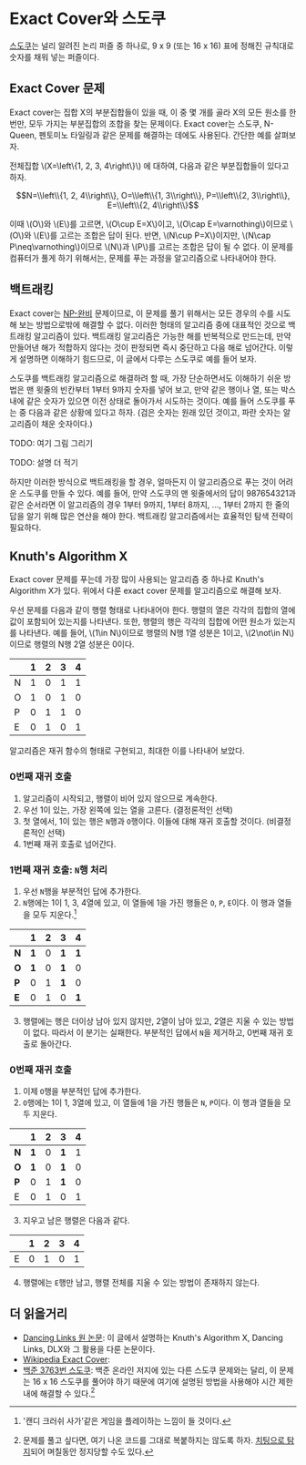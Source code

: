 # Exact Cover와 스도쿠

[스도쿠](https://en.wikipedia.org/wiki/Sudoku)는 널리 알려진 논리 퍼즐 중 하나로, 9 x 9 (또는 16 x 16) 표에 정해진 규칙대로 숫자를 채워 넣는 퍼즐이다. 

## Exact Cover 문제
Exact cover는 집합 X의 부분집합들이 있을 때, 이 중 몇 개를 골라 X의 모든 원소를 한 번만, 모두 가지는 부분집합의 조합을 찾는 문제이다. Exact cover는 스도쿠, N-Queen, 펜토미노 타일링과 같은 문제를 해결하는 데에도 사용된다. 간단한 예를 살펴보자.

전체집합 \\(X=\\left\\{1, 2, 3, 4\\right\\}\\) 에 대하여, 다음과 같은 부분집합들이 있다고 하자.

$$N=\\left\\{1, 2, 4\\right\\}, O=\\left\\{1, 3\\right\\}, P=\\left\\{2, 3\\right\\}, E=\\left\\{2, 4\\right\\}$$

이때 \\(O\\)와 \\(E\\)를 고르면, \\(O\\cup E=X\\)이고, \\(O\\cap E=\\varnothing\\)이므로 \\(O\\)와 \\(E\\)를 고르는 조합은 답이 된다. 반면, \\(N\\cup P=X\\)이지만, \\(N\\cap P\\neq\\varnothing\\)이므로 \\(N\\)과 \\(P\\)를 고르는 조합은 답이 될 수 없다. 이 문제를 컴퓨터가 풀게 하기 위해서는, 문제를 푸는 과정을 알고리즘으로 나타내어야 한다.

## 백트래킹
Exact cover는 [NP-완비](https://en.wikipedia.org/wiki/Np-complete) 문제이므로, 이 문제를 풀기 위해서는 모든 경우의 수를 시도해 보는 방법으로밖에 해결할 수 없다. 이러한 형태의 알고리즘 중에 대표적인 것으로 백트래킹 알고리즘이 있다. 백트래킹 알고리즘은 가능한 해를 반복적으로 만드는데, 만약 만들어낸 해가 적합하지 않다는 것이 판정되면 즉시 중단하고 다음 해로 넘어간다. 이렇게 설명하면 이해하기 힘드므로, 이 글에서 다루는 스도쿠로 예를 들어 보자.

스도쿠를 백트래킹 알고리즘으로 해결하려 할 때, 가장 단순하면서도 이해하기 쉬운 방법은 맨 윗줄의 빈칸부터 1부터 9까지 숫자를 넣어 보고, 만약 같은 행이나 열, 또는 박스 내에 같은 숫자가 있으면 이전 상태로 돌아가서 시도하는 것이다. 예를 들어 스도쿠를 푸는 중 다음과 같은 상황에 있다고 하자. (검은 숫자는 원래 있던 것이고, 파란 숫자는 알고리즘이 채운 숫자이다.)

TODO: 여기 그림 그리기

TODO: 설명 더 적기

하지만 이러한 방식으로 백트래킹을 할 경우, 얼마든지 이 알고리즘으로 푸는 것이 어려운 스도쿠를 만들 수 있다. 예를 들어, 만약 스도쿠의 맨 윗줄에서의 답이 987654321과 같은 순서라면 이 알고리즘의 경우 1부터 9까지, 1부터 8까지, ..., 1부터 2까지 한 줄의 답을 알기 위해 많은 연산을 해야 한다. 백트래킹 알고리즘에서는 효율적인 탐색 전략이 필요하다.

## Knuth's Algorithm X
Exact cover 문제를 푸는데 가장 많이 사용되는 알고리즘 중 하나로 Knuth's Algorithm X가 있다. 위에서 다룬 exact cover 문제를 알고리즘으로 해결해 보자.

우선 문제를 다음과 같이 행렬 형태로 나타내어야 한다. 행렬의 열은 각각의 집합의 열에 값이 포함되어 있는지를 나타낸다. 또한, 행렬의 행은 각각의 집합에 어떤 원소가 있는지를 나타낸다. 예를 들어, \\(1\\in N\\)이므로 행렬의 N행 1열 성분은 1이고, \\(2\\not\\in N\\)이므로 행렬의 N행 2열 성분은 0이다.

||1|2|3|4|
|--|--|--|--|--|
|N|1|0|1|1|
|O|1|0|1|0|
|P|0|1|1|0|
|E|0|1|0|1|
알고리즘은 재귀 함수의 형태로 구현되고, 최대한 이를 나타내어 보았다.

### 0번째 재귀 호출
1. 알고리즘이 시작되고, 행렬이 비어 있지 않으므로 계속한다.
2. 우선 1이 있는, 가장 왼쪽에 있는 열을 고른다. (결정론적인 선택)
3. 첫 열에서, 1이 있는 행은 `N`행과 `O`행이다. 이들에 대해 재귀 호출할 것이다. (비결정론적인 선택)
4. 1번째 재귀 호출로 넘어간다.

### 1번째 재귀 호출: `N`행 처리
1. 우선 `N`행을 부분적인 답에 추가한다.
2. `N`행에는 1이 1, 3, 4열에 있고, 이 열들에 1을 가진 행들은 `O`, `P`, `E`이다. 이 행과 열들을 모두 지운다.[^candy]

||1|2|3|4|
|--|--|--|--|--|
|**N**|**1**|0|**1**|**1**|
|**O**|**1**|0|**1**|0|
|**P**|0|1|**1**|0|
|**E**|0|1|0|**1**|

3. 행렬에는 행은 더이상 남아 있지 않지만, 2열이 남아 있고, 2열은 지울 수 있는 방법이 없다. 따라서 이 분기는 실패한다. 부분적인 답에서 `N`을 제거하고, 0번째 재귀 호출로 돌아간다.

### 0번째 재귀 호출
1. 이제 `O`행을 부분적인 답에 추가한다.
2. `O`행에는 1이 1, 3열에 있고, 이 열들에 1을 가진 행들은 `N`, `P`이다. 이 행과 열들을 모두 지운다.

||1|2|3|4|
|--|--|--|--|--|
|**N**|**1**|0|**1**|1|
|**O**|**1**|0|**1**|0|
|**P**|0|1|**1**|0|
|E|0|1|0|1|

3. 지우고 남은 행렬은 다음과 같다.

||1|2|3|4|
|--|--|--|--|--|
|E|0|1|0|1|

4. 행렬에는 `E`행만 남고, 행렬 전체를 지울 수 있는 방법이 존재하지 않는다. 

## 더 읽을거리
- [Dancing Links 원 논문](https://arxiv.org/pdf/cs/0011047.pdf): 이 글에서 설명하는 Knuth's Algorithm X, Dancing Links, DLX와 그 활용을 다룬 논문이다.
- [Wikipedia Exact Cover](https://en.wikipedia.org/wiki/Exact_cover): 
- [백준 3763번 스도쿠](https://www.acmicpc.net/problem/3763): 백준 온라인 저지에 있는 다른 스도쿠 문제와는 달리, 이 문제는 16 x 16 스도쿠를 풀어야 하기 때문에 여기에 설명된 방법을 사용해야 시간 제한 내에 해결할 수 있다.[^boj]

[^candy]: '캔디 크러쉬 사가'같은 게임을 플레이하는 느낌이 들 것이다.

[^boj]: 문제를 풀고 싶다면, 여기 나온 코드를 그대로 복붙하지는 않도록 하자. [치팅으로 탐지](https://www.acmicpc.net/help/rule)되어 며칠동안 정지당할 수도 있다.
<!--stackedit_data:
eyJoaXN0b3J5IjpbMTI5ODc2Mzg3OCwxMDQ0NjMzNzc5LC0xMz
YxODUyODEyLDE2MTQyNTU1NDEsMTA4MjMxMTIzNiw1Mjg4MDc1
NTAsMTY4MDMwODM3NSwtODIyMDM4MTUwLC0yMTMxOTY3MDA4LC
0xNDUwOTcwMzY0LC0yMDk4MjI0MzQ3XX0=
-->